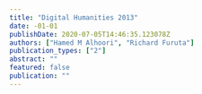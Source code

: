 ```yaml
---
title: "Digital Humanities 2013"
date: -01-01
publishDate: 2020-07-05T14:46:35.123078Z
authors: ["Hamed M Alhoori", "Richard Furuta"]
publication_types: ["2"]
abstract: ""
featured: false
publication: ""
---
```


